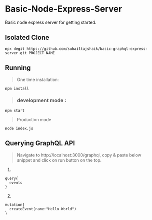 # Basic-Node-Express-Server
Basic node express server for getting started.

## Isolated Clone
```
npx degit https://github.com/suhailtajshaik/basic-graphql-express-server.git PROJECT_NAME
```
## Running 
> One time installation:
```
npm install
```
> ### development mode :
```
npm start
```
> Production mode 
```
node index.js
```

## Querying GraphQL API
> Navigate to http://localhost:3000/graphql,
> copy & paste below snippet and click on run button on the top.

1. 
```
query{
  events
} 
```

2. 
```
mutation{
  createEvent(name:"Hello World")
} 
```